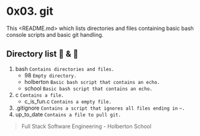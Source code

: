 # 0x03. git

This <README.md> which lists directories and files containing basic bash console
scripts and basic git handling.

## Directory list :open_file_folder: & :pencil:

1. bash `Contains directories and files.`
   - 98 `Empty directory.`
   - holberton `Basic bash script that contains an echo.`
   - school `Basic bash script that contains an echo.`
2. c `Contains a file.`
   - c_is_fun.c `Contains a empty file.`
3. .gitignore `Contains a script that ignores all files ending in` `~.`
4. up_to_date `Contains a file to pull git.`


> Full Stack Software Engineering - Holberton School